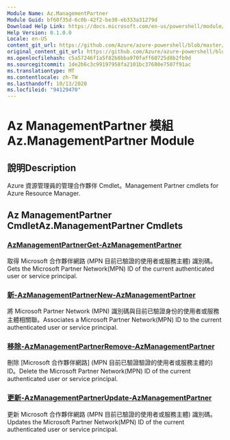 ```yaml
---
Module Name: Az.ManagementPartner
Module Guid: bf60f35d-6c0b-42f2-be30-eb333a31279d
Download Help Link: https://docs.microsoft.com/en-us/powershell/module/az.managementpartner
Help Version: 0.1.0.0
Locale: en-US
content_git_url: https://github.com/Azure/azure-powershell/blob/master/src/ManagementPartner/ManagementPartner/help/Az.ManagementPartner.md
original_content_git_url: https://github.com/Azure/azure-powershell/blob/master/src/ManagementPartner/ManagementPartner/help/Az.ManagementPartner.md
ms.openlocfilehash: c5a57246f1a5f82b8bba970faff60725d8b2fb9d
ms.sourcegitcommit: 1de2b6c3c99197958fa2101bc37680e7507f91ac
ms.translationtype: MT
ms.contentlocale: zh-TW
ms.lasthandoff: 10/13/2020
ms.locfileid: "94129470"
---
```

# <span data-ttu-id="20171-101">Az ManagementPartner 模組</span><span class="sxs-lookup"><span data-stu-id="20171-101">Az.ManagementPartner Module</span></span>
## <span data-ttu-id="20171-102">說明</span><span class="sxs-lookup"><span data-stu-id="20171-102">Description</span></span>
<span data-ttu-id="20171-103">Azure 資源管理員的管理合作夥伴 Cmdlet。</span><span class="sxs-lookup"><span data-stu-id="20171-103">Management Partner cmdlets for Azure Resource Manager.</span></span>

## <span data-ttu-id="20171-104">Az ManagementPartner Cmdlet</span><span class="sxs-lookup"><span data-stu-id="20171-104">Az.ManagementPartner Cmdlets</span></span>
### [<span data-ttu-id="20171-105">AzManagementPartner</span><span class="sxs-lookup"><span data-stu-id="20171-105">Get-AzManagementPartner</span></span>](Get-AzManagementPartner.md)
<span data-ttu-id="20171-106">取得 Microsoft 合作夥伴網路 (MPN 目前已驗證的使用者或服務主體) 識別碼。</span><span class="sxs-lookup"><span data-stu-id="20171-106">Gets the Microsoft Partner Network(MPN) ID of the current authenticated user or service principal.</span></span> 

### [<span data-ttu-id="20171-107">新-AzManagementPartner</span><span class="sxs-lookup"><span data-stu-id="20171-107">New-AzManagementPartner</span></span>](New-AzManagementPartner.md)
<span data-ttu-id="20171-108">將 Microsoft Partner Network (MPN) 識別碼與目前已驗證身份的使用者或服務主體相關聯。</span><span class="sxs-lookup"><span data-stu-id="20171-108">Associates a Microsoft Partner Network(MPN) ID to the current authenticated user or service principal.</span></span>

### [<span data-ttu-id="20171-109">移除-AzManagementPartner</span><span class="sxs-lookup"><span data-stu-id="20171-109">Remove-AzManagementPartner</span></span>](Remove-AzManagementPartner.md)
<span data-ttu-id="20171-110">刪除 [Microsoft 合作夥伴網路] (MPN 目前已驗證驗證的使用者或服務主體的) ID。</span><span class="sxs-lookup"><span data-stu-id="20171-110">Delete the Microsoft Partner Network(MPN) ID of the current authenticated user or service principal.</span></span>

### [<span data-ttu-id="20171-111">更新-AzManagementPartner</span><span class="sxs-lookup"><span data-stu-id="20171-111">Update-AzManagementPartner</span></span>](Update-AzManagementPartner.md)
<span data-ttu-id="20171-112">更新 Microsoft 合作夥伴網路 (MPN 目前已驗證的使用者或服務主體) 識別碼。</span><span class="sxs-lookup"><span data-stu-id="20171-112">Updates the Microsoft Partner Network(MPN) ID of the current authenticated user or service principal.</span></span>

